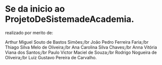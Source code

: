 ﻿# Se da inicio ao ProjetoDeSistemadeAcademia. 
 realizado por merito de:
 
Arthur Miguel Souto de Bastos Simões;/br
João Pedro Ferreira Faria;/br
Thiago Silva Melo de Oliveira;/br
Ana Carolina Silva Chaves;/br
Anna Vitória Viana dos Santos;/br
Paulo Victor Maciel de Souza;/br
Rodrigo Nogueira de Oliveira;/br
Luiz Gustavo Pereira de Carvalho.
